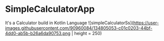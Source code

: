 # SimpleCalculatorApp
It's a Calculator build in Kotlin Language
![simpleCalculatorSs](https://user-images.githubusercontent.com/90960084/134805053-c01c0203-44bf-4dd0-ab5b-b26a6da90753.png | height = 250)
